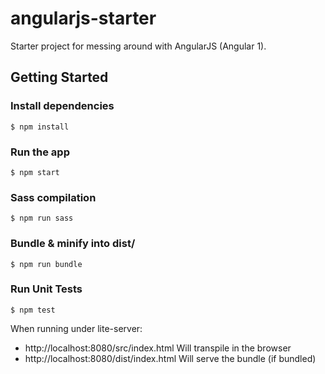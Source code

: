 # angularjs-starter

Starter project for messing around with AngularJS (Angular 1).

## Getting Started

### Install dependencies
```
$ npm install
```
### Run the app
```
$ npm start
```
### Sass compilation
```
$ npm run sass
```
### Bundle & minify into dist/
```
$ npm run bundle
```
### Run Unit Tests
```
$ npm test
```

When running under lite-server:
* http://localhost:8080/src/index.html Will transpile in the browser
* http://localhost:8080/dist/index.html Will serve the bundle (if bundled)

